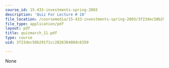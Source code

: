 ```yaml
---
course_id: 15-433-investments-spring-2003
description: 'Quiz For Lecture # 10'
file_location: /coursemedia/15-433-investments-spring-2003/3f23dec58b291f1cc282638408dc6350_quizmarch_11.pdf
file_type: application/pdf
layout: pdf
title: quizmarch_11.pdf
type: course
uid: 3f23dec58b291f1cc282638408dc6350

---
```

None